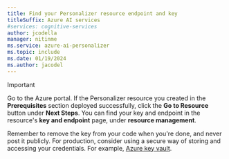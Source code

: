 ```yaml
---
title: Find your Personalizer resource endpoint and key
titleSuffix: Azure AI services
#services: cognitive-services
author: jcodella
manager: nitinme
ms.service: azure-ai-personalizer
ms.topic: include 
ms.date: 01/19/2024
ms.author: jacodel
---
```


> [!IMPORTANT]
> Go to the Azure portal. If the Personalizer resource you created in the **Prerequisites** section deployed successfully, click the **Go to Resource** button under **Next Steps**. You can find your key and endpoint in the resource's **key and endpoint** page, under **resource management**. 
>
> Remember to remove the key from your code when you're done, and never post it publicly. For production, consider using a secure way of storing and accessing your credentials. For example, [Azure key vault](/azure/key-vault/general/overview).
